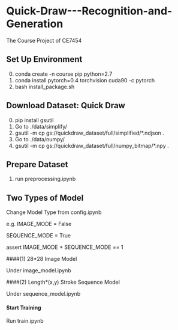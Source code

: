 # Quick-Draw---Recognition-and-Generation
The Course Project of  CE7454

## Set Up Environment
0. conda create -n course pip python=2.7
1. conda install pytorch=0.4 torchvision cuda90 -c pytorch 
2. bash install_package.sh

## Download Dataset: Quick Draw
0. pip install gsutil
1. Go to ./data/simplify/ 
2. gsutil -m cp gs://quickdraw_dataset/full/simplified/*.ndjson .
3. Go to ./data/numpy/
4. gsutil -m cp gs://quickdraw_dataset/full/numpy_bitmap/*.npy .

## Prepare Dataset
1. run preprocessing.ipynb

## Two Types of Model
Change Model Type from config.ipynb

e.g.
IMAGE_MODE = False

SEQUENCE_MODE = True

assert IMAGE_MODE + SEQUENCE_MODE == 1

####(1) 28*28 Image Model

Under image_model.ipynb

####(2) Length*(x,y) Stroke Sequence Model 

Under sequence_model.ipynb

#### Start Training
Run train.ipynb



